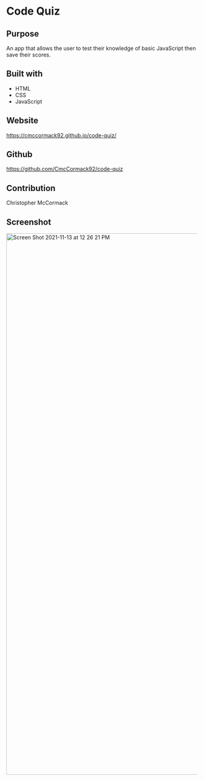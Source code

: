 # Code Quiz

## Purpose

An app that allows the user to test their knowledge of basic JavaScript then save their scores.

## Built with

* HTML
* CSS
* JavaScript

## Website

https://cmccormack92.github.io/code-quiz/

## Github

https://github.com/CmcCormack92/code-quiz

## Contribution

Christopher McCormack

## Screenshot

<img width="1423" alt="Screen Shot 2021-11-13 at 12 26 21 PM" src="https://user-images.githubusercontent.com/86354138/141653238-b1733162-529d-431a-8e26-e31422994ae7.png">